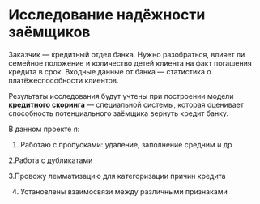 # Исследование надёжности заёмщиков
Заказчик — кредитный отдел банка. Нужно разобраться, влияет ли семейное положение и количество детей клиента на факт погашения кредита в срок. Входные данные от банка — статистика о платёжеспособности клиентов.

Результаты исследования будут учтены при построении модели **кредитного скоринга** — специальной системы, которая оценивает способность потенциального заёмщика вернуть кредит банку.

В данном проекте я:
1. Работаю с пропусками: удаление, заполнение средним и др

2.Работа с дубликатами

3.Провожу лемматизацию для категоризации причин кредита

4. Установлены взаимосвязи между различными признаками
